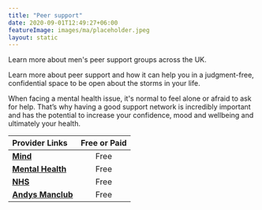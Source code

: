 ```yaml
---
title: "Peer support"
date: 2020-09-01T12:49:27+06:00
featureImage: images/ma/placeholder.jpeg
layout: static
---
```


Learn more about men's peer support groups across the UK.

Learn more about peer support and how it can help you in a judgment-free, confidential space to be open about the storms in your life.

When facing a mental health issue, it's normal to feel alone or afraid to ask for help. That’s why having a good support network is incredibly important and has the potential to increase your confidence, mood and wellbeing and ultimately your health.

| Provider Links      | Free or Paid  |  
| :-----------          | :--------------:      |  
| [**Mind**](https://www.mind.org.uk/information-support/drugs-and-treatments/peer-support/about-peer-support/) | Free | 
| [**Mental Health**](https://www.mentalhealth.org.uk/explore-mental-health/a-z-topics/peer-support) | Free | 
| [**NHS**](https://www.england.nhs.uk/personalisedcare/supported-self-management/peer-support/) | Free | 
| [**Andys Manclub**](https://andysmanclub.co.uk/) | Free | 
  

<br/><br/>






